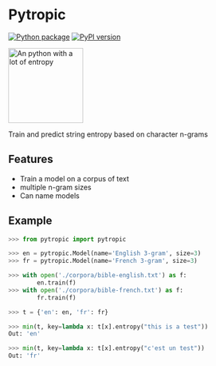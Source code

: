 # Pytropic

[![Python package](https://github.com/willf/pytropic/actions/workflows/test.yml/badge.svg)](https://github.com/willf/pytropic/actions/workflows/test.yml) [![PyPI version](https://badge.fury.io/py/pytropic.svg)](https://badge.fury.io/py/pytropic)

<img alt="An python with a lot of entropy" src="https://user-images.githubusercontent.com/37049/192400489-7a2fdc49-b29a-4299-a1c6-97c8b97b2eaf.png" width=150>

Train and predict string entropy based on character n-grams

## Features

- Train a model on a corpus of text
- multiple n-gram sizes
- Can name models

## Example

```python
>>> from pytropic import pytropic

>>> en = pytropic.Model(name='English 3-gram', size=3)
>>> fr = pytropic.Model(name='French 3-gram', size=3)

>>> with open('./corpora/bible-english.txt') as f:
        en.train(f)
>>> with open('./corpora/bible-french.txt') as f:
        fr.train(f)

>>> t = {'en': en, 'fr': fr}

>>> min(t, key=lambda x: t[x].entropy("this is a test"))
Out: 'en'

>>> min(t, key=lambda x: t[x].entropy("c'est un test"))
Out: 'fr'
```
